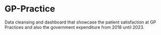 # GP-Practice
Data cleansing and dashboard that showcase the patient satisfaction at GP Practices and also the government expenditure from 2018 until 2023.
